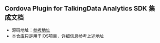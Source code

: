 ## Cordova Plugin for TalkingData Analytics SDK 集成文档  
- 源码地址：[参考地址](https://github.com/TalkingData/TalkingData-Analytics-SDK-Cordova-Plugin)
- 本仓库只是用于iOS项目，详细信息参考上述地址


